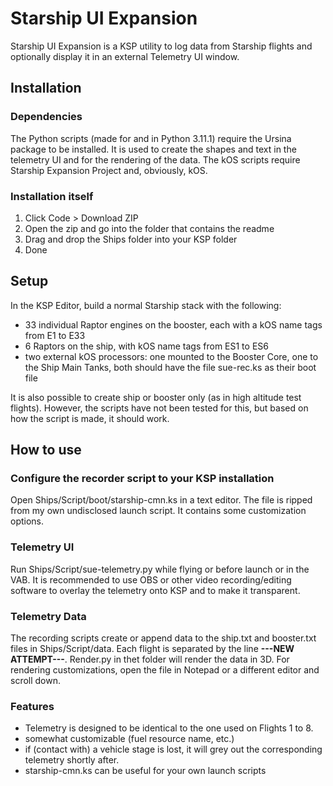 # Starship UI Expansion

Starship UI Expansion is a KSP utility to log data from Starship flights and optionally display it in an external Telemetry UI window.

## Installation

### Dependencies

The Python scripts (made for and in Python 3.11.1) require the Ursina package to be installed. It is used to create the shapes and text in the telemetry UI and for the rendering of the data.
The kOS scripts require Starship Expansion Project and, obviously, kOS.

### Installation itself

1. Click Code > Download ZIP
2. Open the zip and go into the folder that contains the readme
3. Drag and drop the Ships folder into your KSP folder
4. Done

## Setup

In the KSP Editor, build a normal Starship stack with the following:

- 33 individual Raptor engines on the booster, each with a kOS name tags from E1 to E33
- 6 Raptors on the ship, with kOS name tags from ES1 to ES6
- two external kOS processors: one mounted to the Booster Core, one to the Ship Main Tanks, both should have the file sue-rec.ks as their boot file

It is also possible to create ship or booster only (as in high altitude test flights). However, the scripts have not been tested for this, but based on how the script is made, it should work.

## How to use

### Configure the recorder script to your KSP installation

Open Ships/Script/boot/starship-cmn.ks in a text editor. The file is ripped from my own undisclosed launch script. It contains some customization options.

### Telemetry UI

Run Ships/Script/sue-telemetry.py while flying or before launch or in the VAB.
It is recommended to use OBS or other video recording/editing software to overlay the telemetry onto KSP and to make it transparent.

### Telemetry Data

The recording scripts create or append data to the ship.txt and booster.txt files in Ships/Script/data. Each flight is separated by the line **---NEW ATTEMPT---**.
Render.py in thet folder will render the data in 3D. For rendering customizations, open the file in Notepad or a different editor and scroll down.

### Features

- Telemetry is designed to be identical to the one used on Flights 1 to 8.
- somewhat customizable (fuel resource name, etc.)
- if (contact with) a vehicle stage is lost, it will grey out the corresponding telemetry shortly after.
- starship-cmn.ks can be useful for your own launch scripts




